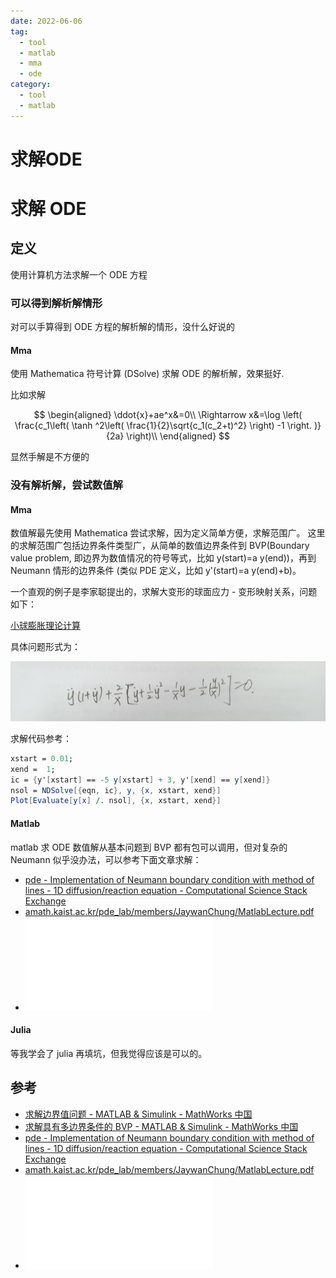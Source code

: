 ```yaml
---
date: 2022-06-06
tag:
  - tool
  - matlab
  - mma
  - ode
category:
  - tool
  - matlab
---
```


# 求解ODE

# 求解 ODE


## 定义

使用计算机方法求解一个 ODE 方程

### 可以得到解析解情形

对可以手算得到 ODE 方程的解析解的情形，没什么好说的

#### Mma

使用 Mathematica 符号计算 (DSolve) 求解 ODE 的解析解，效果挺好.

比如求解

$$
\begin{aligned}
	\ddot{x}+ae^x&=0\\
	\Rightarrow x&=\log \left( \frac{c_1\left( \tanh ^2\left( \frac{1}{2}\sqrt{c_1(c_2+t)^2} \right) -1 \right. )}{2a} \right)\\
\end{aligned}
$$

显然手解是不方便的

### 没有解析解，尝试数值解

#### Mma
数值解最先使用 Mathematica 尝试求解，因为定义简单方便，求解范围广。
这里的求解范围广包括边界条件类型广，从简单的数值边界条件到 BVP(Boundary value problem, 即边界为数值情况的符号等式，比如 y(start)=a y(end))，再到 Neumann 情形的边界条件 (类似 PDE 定义，比如 y'(start)=a y(end)+b)。

一个直观的例子是李家聪提出的，求解大变形的球面应力 - 变形映射关系，问题如下：

[小球膨胀理论计算](./assets/小球膨胀理论计算.docx)

具体问题形式为：

![Pasted image 20220228111015](./assets/Pasted-image-20220228111015.png)

求解代码参考：

```mathematica
xstart = 0.01;
xend =  1;
ic = {y'[xstart] == -5 y[xstart] + 3, y'[xend] == y[xend]}
nsol = NDSolve[{eqn, ic}, y, {x, xstart, xend}]
Plot[Evaluate[y[x] /. nsol], {x, xstart, xend}]
```

#### Matlab

matlab 求 ODE 数值解从基本问题到 BVP 都有包可以调用，但对复杂的 Neumann 似乎没办法，可以参考下面文章求解：

- [pde - Implementation of Neumann boundary condition with method of lines - 1D diffusion/reaction equation - Computational Science Stack Exchange](https://scicomp.stackexchange.com/questions/21692/implementation-of-neumann-boundary-condition-with-method-of-lines-1d-Diffusion)
- [amath.kaist.ac.kr/pde_lab/members/JaywanChung/MatlabLecture.pdf](http://amath.kaist.ac.kr/pde_lab/members/JaywanChung/MatlabLecture.pdf)
- ![10](./assets/10.1.1.390.7447.pdf)

#### Julia

等我学会了 julia 再填坑，但我觉得应该是可以的。

## 参考

- [求解边界值问题 - MATLAB & Simulink - MathWorks 中国](https://ww2.mathworks.cn/help/matlab/math/boundary-value-problems.html)
- [求解具有多边界条件的 BVP - MATLAB & Simulink - MathWorks 中国](https://ww2.mathworks.cn/help/matlab/math/solve-bvp-with-multiple-boundary-conditions.html)
- [pde - Implementation of Neumann boundary condition with method of lines - 1D diffusion/reaction equation - Computational Science Stack Exchange](https://scicomp.stackexchange.com/questions/21692/implementation-of-neumann-boundary-condition-with-method-of-lines-1d-Diffusion)
- [amath.kaist.ac.kr/pde_lab/members/JaywanChung/MatlabLecture.pdf](http://amath.kaist.ac.kr/pde_lab/members/JaywanChung/MatlabLecture.pdf)
- ![10](./assets/10.1.1.390.7447.pdf)

